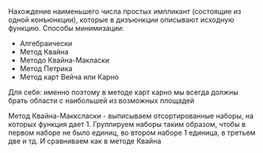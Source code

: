 Нахождение наименьшего числа простых импликант (состоящие из одной конъюнкции), которые в дизъюнкции описывают исходную функцию. Способы минимизации:
- Алгебраически
- Метод Квайна
- Методо Квайна-Макласки
- Метод Петрика
- Метод карт Вейча или Карно



Для себя: именно поэтому в методе карт карно мы всегда должны брать области с наибольшей из возможных площадей

Метод Квайна-Макксласки - выписываем отсортированные наборы, на которых функция дает 1. Группируем наборы таким образом, чтобы в первом наборе не было единиц, во втором наборе 1 единица, в третьем две и тд. И сравниваем как в методе Квайна